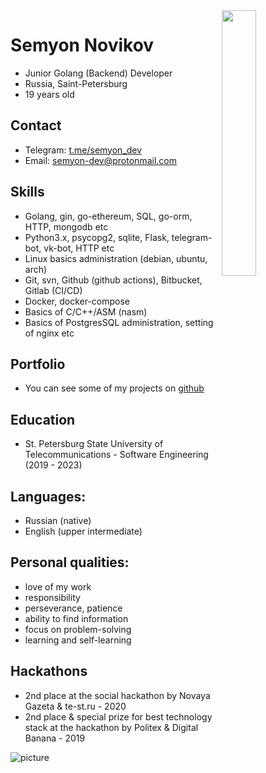 <img src="https://i.imgur.com/CjmDfE4.jpg" align="right" height="33%" width="33%">

# Semyon Novikov
* Junior Golang (Backend) Developer
* Russia, Saint-Petersburg
* 19 years old

## Contact
* Telegram: [t.me/semyon_dev](https://t.me/semyon_dev)
* Email: semyon-dev@protonmail.com

## Skills
* Golang, gin, go-ethereum, SQL, go-orm, HTTP, mongodb etc
* Python3.x, psycopg2, sqlite, Flask, telegram-bot, vk-bot, HTTP etc
* Linux basics administration (debian, ubuntu, arch)
* Git, svn, Github (github actions), Bitbucket, Gitlab (CI/CD)
* Docker, docker-compose
* Basics of C/C++/ASM (nasm)
* Basics of PostgresSQL administration, setting of nginx etc

## Portfolio
* You can see some of my projects on [github](https://github.com/semyon-dev)

## Education
* St. Petersburg State University of Telecommunications - Software Engineering (2019 - 2023)

## Languages: 
* Russian (native)
* English (upper intermediate)

## Personal qualities: 
* love of my work
* responsibility
* perseverance, patience
* ability to find information
* focus on problem-solving
* learning and self-learning

## Hackathons
* 2nd place at the social hackathon by Novaya Gazeta & te-st.ru - 2020
* 2nd place & special prize for best technology stack at the hackathon by Politex & Digital Banana - 2019

![picture](https://i.imgur.com/nluiaNR.jpg)
